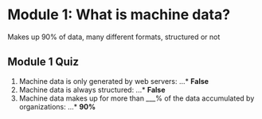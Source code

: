 # Module 1: What is machine data?

Makes up 90% of data, many different formats, structured or not

## Module 1 Quiz
1. Machine data is only generated by web servers: 
...* **False**
2. Machine data is always structured: 
...* **False**
3. Machine data makes up for more than ___% of the data accumulated by organizations: 
...* **90%**

